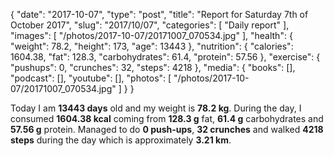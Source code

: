 {
    "date": "2017-10-07",
    "type": "post",
    "title": "Report for Saturday 7th of October 2017",
    "slug": "2017\/10\/07",
    "categories": [
        "Daily report"
    ],
    "images": [
        "\/photos\/2017-10-07\/20171007_070534.jpg"
    ],
    "health": {
        "weight": 78.2,
        "height": 173,
        "age": 13443
    },
    "nutrition": {
        "calories": 1604.38,
        "fat": 128.3,
        "carbohydrates": 61.4,
        "protein": 57.56
    },
    "exercise": {
        "pushups": 0,
        "crunches": 32,
        "steps": 4218
    },
    "media": {
        "books": [],
        "podcast": [],
        "youtube": [],
        "photos": [
            "\/photos\/2017-10-07\/20171007_070534.jpg"
        ]
    }
}

Today I am <strong>13443 days</strong> old and my weight is <strong>78.2 kg</strong>. During the day, I consumed <strong>1604.38 kcal</strong> coming from <strong>128.3 g</strong> fat, <strong>61.4 g</strong> carbohydrates and <strong>57.56 g</strong> protein. Managed to do <strong>0 push-ups</strong>, <strong>32 crunches</strong> and walked <strong>4218 steps</strong> during the day which is approximately <strong>3.21 km</strong>.
